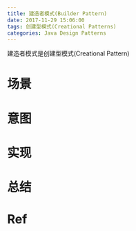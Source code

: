 ```yaml
---
title: 建造者模式(Builder Pattern)
date: 2017-11-29 15:06:00
tags: 创建型模式(Creational Patterns) 
categories: Java Design Patterns
---
```


建造者模式是创建型模式(Creational Pattern)

<!-- more -->

# 场景

# 意图

# 实现

# 总结

# Ref